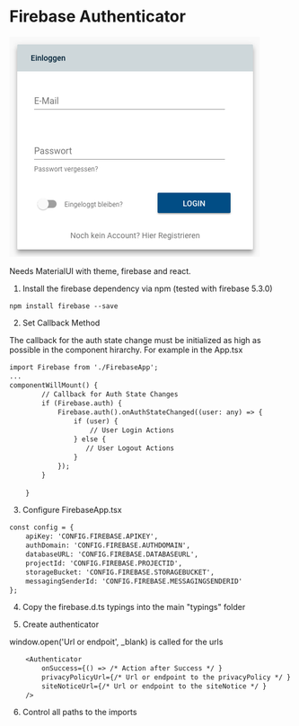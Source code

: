 # Firebase Authenticator

<img src="assets/screenshot1.png" />

Needs MaterialUI with theme, firebase and react.

1. Install the firebase dependency via npm (tested with firebase 5.3.0)

```
npm install firebase --save
```

2. Set Callback Method

The callback for the auth state change must be initialized as high as possible in the component hirarchy. For example in the App.tsx

```
import Firebase from './FirebaseApp';
...
componentWillMount() {
        // Callback for Auth State Changes
        if (Firebase.auth) {
            Firebase.auth().onAuthStateChanged((user: any) => {
                if (user) {
                    // User Login Actions
                } else {
                   // User Logout Actions
                }
            });
        }

    }
```

3. Configure FirebaseApp.tsx

```
const config = {
    apiKey: 'CONFIG.FIREBASE.APIKEY',
    authDomain: 'CONFIG.FIREBASE.AUTHDOMAIN',
    databaseURL: 'CONFIG.FIREBASE.DATABASEURL',
    projectId: 'CONFIG.FIREBASE.PROJECTID',
    storageBucket: 'CONFIG.FIREBASE.STORAGEBUCKET',
    messagingSenderId: 'CONFIG.FIREBASE.MESSAGINGSENDERID'
};
```

4. Copy the firebase.d.ts typings into the main "typings" folder

5. Create authenticator

window.open('Url or endpoit', _blank) is called for the urls

```
    <Authenticator
        onSuccess={() => /* Action after Success */ }
        privacyPolicyUrl={/* Url or endpoint to the privacyPolicy */ }
        siteNoticeUrl={/* Url or endpoint to the siteNotice */ }
    />
```

6. Control all paths to the imports
